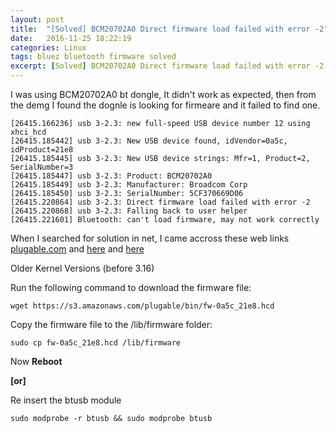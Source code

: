 ```yaml
---
layout: post
title:  "[Solved] BCM20702A0 Direct firmware load failed with error -2"
date:   2016-11-25 18:22:19
categories: Linux
tags: bluez bluetooth firmware solved
excerpt: [Solved] BCM20702A0 Direct firmware load failed with error -2
---
```


I was using BCM20702A0 bt dongle, It didn't work as expected, then from the demg I found the dognle is looking for firmeare and it failed to find one.

```
[26415.166236] usb 3-2.3: new full-speed USB device number 12 using xhci_hcd
[26415.185442] usb 3-2.3: New USB device found, idVendor=0a5c, idProduct=21e8
[26415.185445] usb 3-2.3: New USB device strings: Mfr=1, Product=2, SerialNumber=3
[26415.185447] usb 3-2.3: Product: BCM20702A0
[26415.185449] usb 3-2.3: Manufacturer: Broadcom Corp
[26415.185450] usb 3-2.3: SerialNumber: 5CF370669D06
[26415.220864] usb 3-2.3: Direct firmware load failed with error -2
[26415.220868] usb 3-2.3: Falling back to user helper
[26415.221601] Bluetooth: can't load firmware, may not work correctly
```

When I searched for solution in net, I came accross these web links [plugable.com](http://plugable.com/2014/06/23/plugable-usb-bluetooth-adapter-solving-hfphsp-profile-issues-on-linux#comment-41932) and [here](http://askubuntu.com/questions/617513/bluetooth-not-connecting-to-devices-even-though-it-recognizes-them/617518#617518) and [here](http://askubuntu.com/questions/180437/bluetooth-headset-a2dp-works-hsp-hfp-not-no-sound-no-mic)


Older Kernel Versions (before 3.16)

Run the following command to download the firmware file:

```wget https://s3.amazonaws.com/plugable/bin/fw-0a5c_21e8.hcd```

Copy the firmware file to the /lib/firmware folder:

```sudo cp fw-0a5c_21e8.hcd /lib/firmware```

Now **Reboot**

**[or]**

Re insert the btusb module

```sudo modprobe -r btusb && sudo modprobe btusb ```
